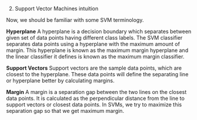2. Support Vector Machines intuition 

Now, we should be familiar with some SVM terminology.

**Hyperplane**
A hyperplane is a decision boundary which separates between given set of data points having different class labels. The SVM classifier separates data points using a hyperplane with the maximum amount of margin. This hyperplane is known as the maximum margin hyperplane and the linear classifier it defines is known as the maximum margin classifier.

**Support Vectors**
Support vectors are the sample data points, which are closest to the hyperplane. These data points will define the separating line or hyperplane better by calculating margins.

**Margin**
A margin is a separation gap between the two lines on the closest data points. It is calculated as the perpendicular distance from the line to support vectors or closest data points. In SVMs, we try to maximize this separation gap so that we get maximum margin.
